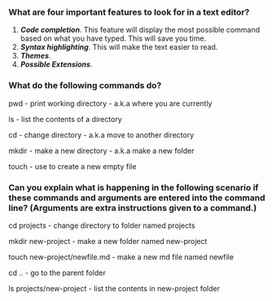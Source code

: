 
### What are four important features to look for in a text editor?

1. ***Code completion***. This feature will display the most possible command based on what you have typed. This will save you time.
2. ***Syntax highlighting***. This will make the text easier to read.
3. ***Themes***.
4. ***Possible Extensions***.


### What do the following commands do?

pwd - print working directory - a.k.a where you are currently

ls - list the contents of a directory

cd - change directory - a.k.a move to another directory

mkdir - make a new directory - a.k.a make a new folder

touch - use to create a new empty file

### Can you explain what is happening in the following scenario if these commands and arguments are entered into the command line? (Arguments are extra instructions given to a command.)

cd projects - change directory to folder named projects

mkdir new-project - make a new folder named new-project

touch new-project/newfile.md - make a new md file named newfile

cd .. - go to the parent folder

ls projects/new-project - list the contents in new-project folder
